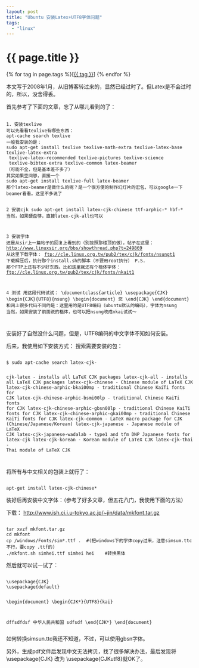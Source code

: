 ```yaml
---
layout: post
title: "Ubuntu 安装Latex+UTF8字体问题"
tags:
  - "linux"
---
```


# {{ page.title }}

<div class="tags">
{% for tag in page.tags %}[<a class="tag" href="/tags.html#{{ tag }}">{{ tag }}</a>] {% endfor %}
</div>


本文写于2008年1月，从旧博客转过来的，显然已经过时了。但Latex是不会过时的，所以，没舍得丢。

首先参考了下面的文章，忘了从哪儿看到的了：

<code>
1. 安装texlive
可以先看看texlive有哪些东西：
apt-cache search texlive
一般我安装的是：
sudo apt-get install texlive texlive-math-extra texlive-latex-base texlive-latex-extra
 texlive-latex-recommended texlive-pictures texlive-science
 texlive-bibtex-extra texlive-common latex-beamer
（可能不全，但是基本差不多了）
其实如果空间够，直接一个
sudo apt-get install texlive-full latex-beamer
那个latex-beamer是做什么的呢？是一个很方便的制作幻灯片的宏包，可以google一下beamer看看。这里不多说了

2 安装cjk
sudo apt-get install latex-cjk-chinese ttf-arphic-* hbf-*
当然，如果硬盘够，直接latex-cjk-all也可以

3 安装字体
还是从sir上一篇帖子的回复上看到的（别按照那楼顶的做），帖子在这里：
http://www.linuxsir.org/bbs/showthread.php?t=249869
从这里下载字体：
ftp://cle.linux.org.tw/pub2/tex/cjk/fonts/nsungt1
下载解压后，执行那个install.sh的脚本（不要用root执行）
P.S. 那个FTP上还有不少好东西。比如这里就还有个楷体字体：
ftp://cle.linux.org.tw/pub2/tex/cjk/fonts/nkait1

4 测试
用这段代码试试：
\documentclass{article}
\usepackage{CJK}
\begin{CJK}{UTF8}{nsung}
\begin{document}
您
\end{CJK}
\end{document}
和网上很多代码不同的是：这里用的是UTF8编码（ubuntu默认的编码），字体为nsung
当然，如果安装了前面说的楷体，也可以把nsung改成nkai试试～

</code>

安装好了自然没什么问题，但是，UTF8编码的中文字体不知如何安装。

后来，我使用如下安装方式：
搜索需要安装的包：

<code>
$ sudo apt-cache search latex-cjk-

cjk-latex - installs all LaTeX CJK packages
latex-cjk-all - installs all LaTeX CJK packages
latex-cjk-chinese - Chinese module of LaTeX CJK
latex-cjk-chinese-arphic-bkai00mp - traditional Chinese KaiTi fonts for CJK
latex-cjk-chinese-arphic-bsmi00lp - traditional Chinese KaiTi fonts for CJK
latex-cjk-chinese-arphic-gbsn00lp - traditional Chinese KaiTi fonts for CJK
latex-cjk-chinese-arphic-gkai00mp - traditional Chinese KaiTi fonts for CJK
latex-cjk-common - LaTeX macro package for CJK (Chinese/Japanese/Korean)
latex-cjk-japanese - Japanese module of LaTeX CJK
latex-cjk-japanese-wadalab - type1 and tfm DNP Japanese fonts for latex-cjk
latex-cjk-korean - Korean module of LaTeX CJK
latex-cjk-thai - Thai module of LaTeX CJK

</code>

将所有与中文相关的包装上就行了：

<code>
apt-get install latex-cjk-chinese*
</code>

装好后再安装中文字体：（参考了好多文章，但五花八门，我使用下面的方法）

下载： http://www.ish.ci.i.u-tokyo.ac.jp/~jin/data/mkfont.tar.gz

<code>
tar xvzf mkfont.tar.gz
cd mkfont
cp /windows/Fonts/sim*.ttf .  #(把windows下的字体copy过来，注意simsum.ttc不行，要copy .ttf的)
./mkfont.sh simhei.ttf simhei hei    #转换黑体
</code>

然后就可以试一试了：

<code>
\usepackage{CJK}
\usepackage{default}

\begin{document}
\begin{CJK*}{UTF8}{kai}

dffsdfdsf
中华人民共和国 sdfsdf
\end{CJK*}
\end{document}

</code>
如何转换simsun.ttc我还不知道，不过，可以使用gbsn字体。

另外，生成pdf文件后发现中文无法拷贝，找了很多解决办法，最后发现将 \usepackage{CJK} 改为 \usepackage{CJKutf8}就OK了。
